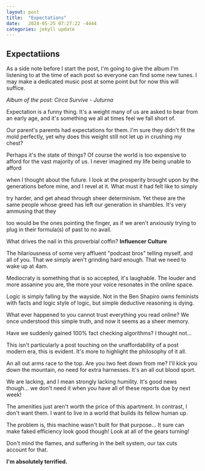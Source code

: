 ```yaml
---
layout: post
title:  "Expectations"
date:   2024-05-25 07:27:22 -4444
categories: jekyll update
---
```


## Expectatiions

As a side note before I start the post, I'm going to give the album I'm listening to at the time of each post so everyone can find some new tunes.
I may make a dedicated music post at some point but for now this will suffice. 

*Album of the post: Circa Survive - Juturna*


Expectation is a funny thing. It's a weight many of us are asked to bear from an early age, and it's something we all at times feel we fall short of.

Our parent's paremts had expectations for them. I'm sure they didn't fit the mold perfectly, yet why does this weight still not let up in crushing my chest?

Perhaps it's the state of things? Of course the world is too expensive to afford for the vast majority of us. I never imagined my life being unable to afford 

when I thought about the future. I look at the prosperity brought upon by the generations before mine, and I revel at it. What must it had felt like to simply 

try harder, and get ahead through sheer determinism. Yet these are the same people whose greed has left our generation in shambles. It's very ammusing that they

too would be the ones pointing the finger, as if we aren't anxiously trying to plug in their formula(s) of past to no avail. 

What drives the nail in this proverbial coffin? **Influencer Culture**

The hilariousness of some very affluent "podcast bros" telling myself, and all of you. That we simply aren't grinding hard enough. That we need to wake up at 4am.

Mediocraty is something that is so accepted, it's laughable. The louder and more assanine you are, the more your voice resonates in the online space.

Logic is simply falling by the wayside. Not in the Ben Shapiro owns feminists with facts and logic style of logic, but simple deductive reasoning is dying.

What ever happened to you cannot trust everything you read online? We once understood this simple truth, and now it seems as a sheer memory.

Have we suddenly gained 100% fact checking algorithms? I thought not...

This isn't particularly a post touching on the unaffordability of a post modern era, this is evident. It's more to highlight the philosophy of it all. 

An all out arms race to the top. Are you two feet down from me? I'll kick you down the mountain, no need for extra harnesses. It's an all out blood sport.

We are lacking, and I mean strongly lacking humility. It's good news though... we don't need it when you have all of these reports due by next week!

The amenities just aren't worth the price of this apartment. In contrast, I don't want them. I want to live in a world that builds its fellow human up.

The problem is, this machine wasn't built for that purpose... It sure can make faked efficiency look good though! Look at all of the gears turning!

Don't mind the flames, and suffering in the belt system, our tax cuts account for that.


**I'm absolutely terrified.**